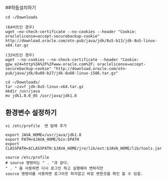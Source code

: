 ##하둡설치하기

    cd ~/Downloads
    
    (64비트인 경우)
    wget —no-check-certificate --no-cookies --header "Cookie: oraclelicense=accept-securebackup-cookie"                      http://download.oracle.com/otn-pub/java/jdk/8u5-b13/jdk-8u5-linux-x64.tar.gz

    (32비트인 경우)
    wget --no-cookies --no-check-certificate --header "Cookie: gpw_e24=http%3A%2F%2Fwww.oracle.com%2F; oraclelicense=accept-securebackup-cookie" "http://download.oracle.com/otn-pub/java/jdk/8u60-b27/jdk-8u60-linux-i586.tar.gz"

    cd ~/Downloads/
    tar –zxvf jdk-8u5-linux-x64.tar.gz
    mkdir /usr/java
    mv jdk1.8.0_05 /usr/java/jdk1.8

## 환경변수 설정하기
    vi /etc/profile  맨 밑에 추가

    export JAVA_HOME=/usr/java/jdk1.8
    export PATH=$JAVA_HOME/bin:$PATH
    export CLASSPATH=$CLASSPATH:$JAVA_HOME/jre/lib/ext:$JAVA_HOME/lib/tools.jar

    source /etc/profile
    # source 명령어는 " . "과 같다.  
    " . " 을 사용하면 다시 로그인 하고 실행해야 변하지만 
    source 명령어를 사용하면 로그아웃 하지않고 바로 변한것을 확인 할 수 있음.
